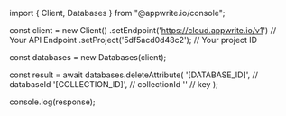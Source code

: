 import { Client, Databases } from "@appwrite.io/console";

const client = new Client()
    .setEndpoint('https://cloud.appwrite.io/v1') // Your API Endpoint
    .setProject('5df5acd0d48c2'); // Your project ID

const databases = new Databases(client);

const result = await databases.deleteAttribute(
    '[DATABASE_ID]', // databaseId
    '[COLLECTION_ID]', // collectionId
    '' // key
);

console.log(response);
